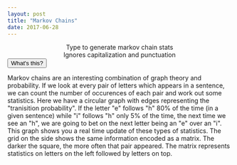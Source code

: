 ```yaml
---
layout: post
title: "Markov Chains"
date: 2017-06-28
---
```

<script src="../../../../js/libraries/p5.js" type="text/javascript"></script>
<script src="../../../../js/libraries/p5.dom.js" type="text/javascript"></script>
<script src="../../../../js/markov.js"></script>

<div id="markov" style="display: flex;justify-content: center;"></div>
<div id="reset_button" style="display: flex;justify-content: center;text-align:center;"></div>
<div style="display: flex;justify-content: center;text-align:center">Type to generate markov chain stats<br>Ignores capitalization and punctuation</div>
<div id="message"></div>
<button class="accordion">What's this?</button>
<div class="panel">
<p>
Markov chains are an interesting combination of graph theory and probability. If we look at every pair of letters which appears in a sentence, we can count the number of occurences of each pair and work out some statistics. Here we have a circular graph with edges representing the "tranisition probability". If the letter "e" follows "h" 80% of the time (in a given sentence) while "i" follows "h" only 5% of the time, the next time we see an "h", we are going to bet on the next letter being an "e" over an "i". This graph shows you a real time update of these types of statistics. The grid on the side shows the same information encoded as a matrix. The darker the square, the more often that pair appeared. The matrix represents statistics on letters on the left followed by letters on top.
</p>
</div>